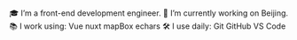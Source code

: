 🎓 I’m a front-end development engineer.
🔭 I’m currently working on Beijing.
📚 I work using: Vue nuxt mapBox echars
🛠 I use daily: Git GitHub VS Code


